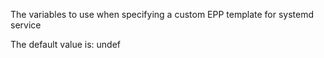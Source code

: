 The variables to use when specifying a custom EPP template for systemd service

The default value is: undef
